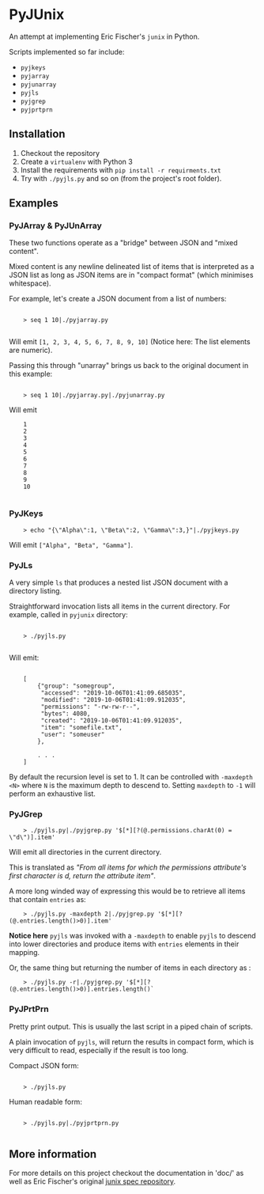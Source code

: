 # PyJUnix

An attempt at implementing Eric Fischer's `junix` in Python.

Scripts implemented so far include:

* ``pyjkeys``
* ``pyjarray``
* ``pyjunarray``
* ``pyjls``
* ``pyjgrep``
* ``pyjprtprn``

## Installation

1. Checkout the repository
2. Create a ``virtualenv`` with Python 3
3. Install the requirements with ``pip install -r requirments.txt``
4. Try with ``./pyjls.py`` and so on (from the project's root folder).

## Examples

### PyJArray & PyJUnArray

These two functions operate as a "bridge" between JSON and "mixed content". 

Mixed content is any newline delineated list of items that is interpreted as a JSON list as long as JSON items are 
in "compact format" (which minimises whitespace).

For example, let's create a JSON document from a list of numbers:

```

    > seq 1 10|./pyjarray.py
    
```

Will emit `[1, 2, 3, 4, 5, 6, 7, 8, 9, 10]` (Notice here: The list elements are numeric).

Passing this through "unarray" brings us back to the original document in this example:

```

    > seq 1 10|./pyjarray.py|./pyjunarray.py

```

Will emit

```
    1
    2
    3
    4
    5
    6
    7
    8
    9
    10
    
```

### PyJKeys

```
    > echo "{\"Alpha\":1, \"Beta\":2, \"Gamma\":3,}"|./pyjkeys.py
```

Will emit `["Alpha", "Beta", "Gamma"]`.

### PyJLs

A very simple `ls` that produces a nested list JSON document with a directory listing.

Straightforward invocation lists all items in the current directory. For example, called in `pyjunix` directory:

```

    > ./pyjls.py
    
```

Will emit:

```

    [
        {"group": "somegroup", 
         "accessed": "2019-10-06T01:41:09.685035", 
         "modified": "2019-10-06T01:41:09.912035", 
         "permissions": "-rw-rw-r--", 
         "bytes": 4080, 
         "created": "2019-10-06T01:41:09.912035", 
         "item": "somefile.txt", 
         "user": "someuser"
        }, 
        
        . . .
    ]

```

By default the recursion level is set to 1. It can be controlled with `-maxdepth <N>` where `N` is the maximum depth 
to descend to. Setting `maxdepth` to `-1` will perform an exhaustive list.

### PyJGrep

```
    > ./pyjls.py|./pyjgrep.py '$[*][?(@.permissions.charAt(0) = \"d\")].item'
```

Will emit all directories in the current directory.

This is translated as _"From all items for which the permissions attribute's first character is d, return the attribute
item"_.

A more long winded way of expressing this would be to retrieve all items that contain ``entries`` as:

```
    > ./pyjls.py -maxdepth 2|./pyjgrep.py '$[*][?(@.entries.length()>0)].item'
```

**Notice here** `pyjls` was invoked with a ``-maxdepth`` to enable `pyjls` to descend into lower directories and 
produce items with `entries` elements in their mapping.

Or, the same thing but returning the number of items in each directory as :

```
    > ./pyjls.py -r|./pyjgrep.py '$[*][?(@.entries.length()>0)].entries.length()`
```

### PyJPrtPrn

Pretty print output. This is usually the last script in a piped chain of scripts.

A plain invocation of ``pyjls``, will return the results in compact form, which is very difficult to read, especially 
if the result is too long.

Compact JSON form:

```

    > ./pyjls.py

```

Human readable form:

```

    > ./pyjls.py|./pyjprtprn.py
    
```

## More information

For more details on this project checkout the documentation in 'doc/' as well as 
Eric Fischer's original [junix spec repository](https://github.com/ericfischer/junix).
